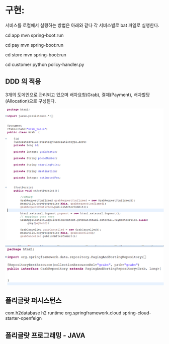 # 구현:

서비스를 로컬에서 실행하는 방법은 아래와 같다 
각 서비스별로 bat 파일로 실행한다. 

cd app
mvn spring-boot:run

cd pay
mvn spring-boot:run 

cd store
mvn spring-boot:run  

cd customer
python policy-handler.py 


## DDD 의 적용
3개의 도메인으로 관리되고 있으며 배차요청(Grab), 결제(Payment), 배차할당(Allocation)으로 구성된다.

![DDD](https://github.com/MANI907/H-Taxi/blob/main/Images/%EC%9D%B4%EB%AF%B8%EC%A7%80%205.png?raw=true)


![DDD_2](https://github.com/MANI907/H-Taxi/blob/main/Images/%EC%9D%B4%EB%AF%B8%EC%A7%80%206.png?raw=true)



## 폴리글랏 퍼시스턴스

<dependency>
    <groupId>com.h2database</groupId>
    <artifactId>h2</artifactId>
    <scope>runtime</scope>
</dependency>

<dependency>
    <groupId>org.springframework.cloud</groupId>
    <artifactId>spring-cloud-starter-openfeign</artifactId>
</dependency>



## 폴리글랏 프로그래밍 - JAVA
